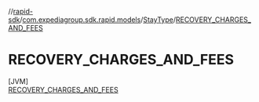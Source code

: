 //[rapid-sdk](../../../../index.md)/[com.expediagroup.sdk.rapid.models](../../index.md)/[StayType](../index.md)/[RECOVERY_CHARGES_AND_FEES](index.md)

# RECOVERY_CHARGES_AND_FEES

[JVM]\
[RECOVERY_CHARGES_AND_FEES](index.md)
